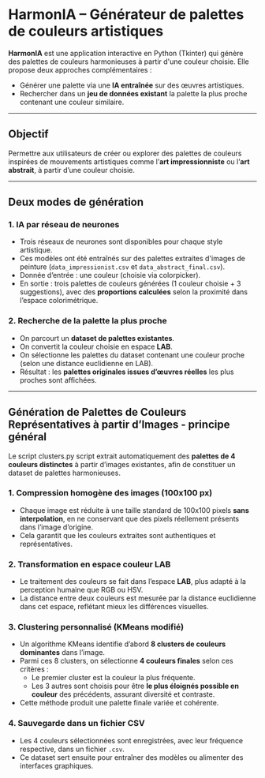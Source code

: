 # HarmonIA – Générateur de palettes de couleurs artistiques

**HarmonIA** est une application interactive en Python (Tkinter) qui génère des palettes de couleurs harmonieuses à partir d'une couleur choisie. Elle propose deux approches complémentaires :

- Générer une palette via une **IA entraînée** sur des œuvres artistiques.
- Rechercher dans un **jeu de données existant** la palette la plus proche contenant une couleur similaire.

---

## Objectif

Permettre aux utilisateurs de créer ou explorer des palettes de couleurs inspirées de mouvements artistiques comme l’**art impressionniste** ou l’**art abstrait**, à partir d’une couleur choisie.

---

## Deux modes de génération

### 1. IA par réseau de neurones

- Trois réseaux de neurones sont disponibles pour chaque style artistique.
- Ces modèles ont été entraînés sur des palettes extraites d'images de peinture (`data_impressionist.csv` et `data_abstract_final.csv`).
- Donnée d’entrée : une couleur (choisie via colorpicker).
- En sortie : trois palettes de couleurs générées (1 couleur choisie + 3 suggestions), avec des **proportions calculées** selon la proximité dans l’espace colorimétrique.


### 2. Recherche de la palette la plus proche

- On parcourt un **dataset de palettes existantes**.
- On convertit la couleur choisie en espace **LAB**.
- On sélectionne les palettes du dataset contenant une couleur proche (selon une distance euclidienne en LAB).
- Résultat : les **palettes originales issues d’œuvres réelles** les plus proches sont affichées.


---

## Génération de Palettes de Couleurs Représentatives à partir d’Images - principe général

Le script clusters.py script extrait automatiquement des **palettes de 4 couleurs distinctes** à partir d’images existantes, afin de constituer un dataset de palettes harmonieuses.


### 1. Compression homogène des images (100x100 px)

- Chaque image est réduite à une taille standard de 100x100 pixels **sans interpolation**, en ne conservant que des pixels réellement présents dans l’image d’origine.
- Cela garantit que les couleurs extraites sont authentiques et représentatives.


### 2. Transformation en espace couleur LAB

- Le traitement des couleurs se fait dans l’espace **LAB**, plus adapté à la perception humaine que RGB ou HSV.
- La distance entre deux couleurs est mesurée par la distance euclidienne dans cet espace, reflétant mieux les différences visuelles.


### 3. Clustering personnalisé (KMeans modifié)

- Un algorithme KMeans identifie d’abord **8 clusters de couleurs dominantes** dans l’image.
- Parmi ces 8 clusters, on sélectionne **4 couleurs finales** selon ces critères :
  - Le premier cluster est la couleur la plus fréquente.
  - Les 3 autres sont choisis pour être **le plus éloignés possible en couleur** des précédents, assurant diversité et contraste.
- Cette méthode produit une palette finale variée et cohérente.


### 4. Sauvegarde dans un fichier CSV

- Les 4 couleurs sélectionnées sont enregistrées, avec leur fréquence respective, dans un fichier `.csv`.
- Ce dataset sert ensuite pour entraîner des modèles ou alimenter des interfaces graphiques.
